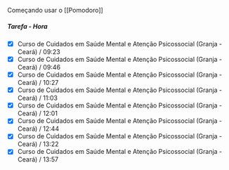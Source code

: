 Começando usar o [[Pomodoro]]

##### Tarefa - Hora
- [x]  Curso de Cuidados em Saúde Mental e Atenção Psicossocial (Granja - Ceará) / 09:23
- [x]   Curso de Cuidados em Saúde Mental e Atenção Psicossocial (Granja - Ceará) / 09:46
- [x] Curso de Cuidados em Saúde Mental e Atenção Psicossocial (Granja - Ceará) / 10:27
- [x] Curso de Cuidados em Saúde Mental e Atenção Psicossocial (Granja - Ceará) / 11:03
- [x] Curso de Cuidados em Saúde Mental e Atenção Psicossocial (Granja - Ceará) / 12:01
- [x] Curso de Cuidados em Saúde Mental e Atenção Psicossocial (Granja - Ceará) / 12:44
- [x] Curso de Cuidados em Saúde Mental e Atenção Psicossocial (Granja - Ceará) / 13:22
- [x] Curso de Cuidados em Saúde Mental e Atenção Psicossocial (Granja - Ceará) / 13:57